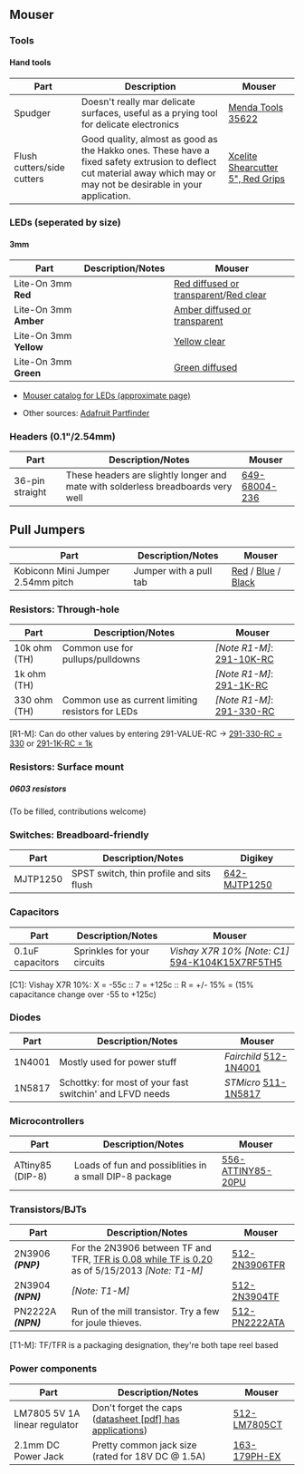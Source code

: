 ## Mouser

### Tools

#### Hand tools

| Part | Description | Mouser |
|-------|-----------------|-----------|
| Spudger | Doesn't really mar delicate surfaces, useful as a prying tool for delicate electronics | [Menda Tools 35622](http://www.mouser.com/Search/Refine.aspx?Keyword=809-35622) |
| Flush cutters/side cutters | Good quality, almost as good as the Hakko ones. These have a fixed safety extrusion to deflect cut material away which may or may not be desirable in your application. | [Xcelite Shearcutter 5", Red Grips](http://www.mouser.com/Search/Refine.aspx?Keyword=578-175M) |

### LEDs (seperated by size)

#### 3mm

| Part | Description/Notes | Mouser |
|-------|-----------------|-----------|
| Lite-On 3mm **Red** | |  [Red diffused or transparent](http://www.mouser.com/Search/Refine.aspx?Keyword=859-LTL-1CHE)/[Red clear](http://www.mouser.com/Search/Refine.aspx?Keyword=859-LTL1CHKRKNN) |
| Lite-On 3mm **Amber** | | [Amber diffused or transparent](http://www.mouser.com/Search/Refine.aspx?Keyword=859-LTL-1CHA) |
| Lite-On 3mm **Yellow** | | [Yellow clear](http://www.mouser.com/Search/Refine.aspx?Keyword=859-LTL-4256N) |
| Lite-On 3mm **Green** | | [Green diffused](http://www.mouser.com/Search/Refine.aspx?Keyword=859-LTL-2231AT) |

* [Mouser catalog for LEDs (approximate page)](http://www.mouser.com/MobileCatalog.aspx?page=155)

* Other sources: [Adafruit Partfinder](https://www.adafruit.com/partfinder/leds)

### Headers (0.1"/2.54mm)

| Part | Description/Notes | Mouser |
|-------|-----------------|-----------|
| 36-pin straight | These headers are slightly longer and mate with solderless breadboards very well | [649-68004-236](http://www.mouser.com/ProductDetail/FCI/68004-236/?qs=eanFghet1JOyyJ/RYv6JvQ==) |

## Pull Jumpers

| Part | Description/Notes | Mouser |
|-------|-----------------|-----------|
| Kobiconn Mini Jumper 2.54mm pitch | Jumper with a pull tab | [Red](http://www.mouser.com/ProductDetail/Kobiconn/151-8033-E) /  [Blue](http://www.mouser.com/ProductDetail/Kobiconn/151-8031-E/) / [Black](http://www.mouser.com/ProductDetail/Kobiconn/151-8030-E)

### Resistors: Through-hole

| Part | Description/Notes | Mouser |
|-------|-----------------|-----------|
| 10k ohm (TH) | Common use for pullups/pulldowns | *[Note R1-M]*: [291-10K-RC](http://www.mouser.com/Search/Refine.aspx?Keyword=Xicon+291-10K-RC) |
| 1k ohm (TH) | | *[Note R1-M]*: [291-1K-RC](http://www.mouser.com/Search/Refine.aspx?Keyword=291-1K-RC) |
| 330 ohm (TH) | Common use as current limiting resistors for LEDs | *[Note R1-M]*: [291-330-RC](http://www.mouser.com/Search/Refine.aspx?Keyword=291-330-RC) |

[R1-M]: Can do other values by entering 291-VALUE-RC -> [291-330-RC = 330](http://www.mouser.com/Search/Refine.aspx?Keyword=291-330-RC) or [291-1K-RC = 1k](http://www.mouser.com/Search/Refine.aspx?Keyword=291-1K-RC)

### Resistors: Surface mount

##### 0603 resistors

(To be filled, contributions welcome)

### Switches: Breadboard-friendly

| Part | Description/Notes | Digikey |
|------|-------------------|---------|
| MJTP1250 | SPST switch, thin profile and sits flush | [642-MJTP1250 ](http://www.mouser.com/Search/Refine.aspx?Keyword=642-mjtp1250) |

### Capacitors

| Part | Description/Notes | Mouser |
|-------|-----------------|-----------|
| 0.1uF capacitors | Sprinkles for your circuits | *Vishay X7R 10% [Note: C1]* [594-K104K15X7RF5TH5](http://www.mouser.com/ProductDetail/Vishay-BC-Components/K104K15X7RF5TH5/?qs=CuWZN/5Vbiofhf%252buZNGw/g==) |

[C1]: Vishay X7R 10%: X = -55c :: 7 = +125c :: R = +/- 15% = (15% capacitance change over -55 to +125c)

### Diodes

| Part | Description/Notes | Mouser |
|-------|-----------------|-----------|
| 1N4001 | Mostly used for power stuff | *Fairchild* [512-1N4001](http://www.mouser.com/ProductDetail/Fairchild-Semiconductor/1N4001/?qs=PKwgOmPR8%252bnXpabSf4kJpg==) |
| 1N5817 | Schottky: for most of your fast switchin' and LFVD needs | *STMicro* [511-1N5817](http://www.mouser.com/ProductDetail/STMicroelectronics/1N5817/?qs=sGAEpiMZZMtQ8nqTKtFS%2fD9SVzsgHTKGsrEMHLFTAoc%3d) |

### Microcontrollers

| Part | Description/Notes | Mouser |
|-------|-----------------|-----------|
| ATtiny85 (DIP-8) | Loads of fun and possiblities in a small DIP-8 package | [556-ATTINY85-20PU](http://www.mouser.com/ProductDetail/Atmel/ATtiny85-20PU/?qs=8jWQYweyg6NCiiaOb5GI9Q==) |

### Transistors/BJTs

| Part | Description/Notes | Mouser |
|-------|-----------------|-----------|
| 2N3906 ***(PNP)*** | For the 2N3906 between TF and TFR, [TFR is 0.08 while TF is 0.20](http://www.mouser.com/Search/Refine.aspx?Keyword=512-2N3906TF) as of 5/15/2013 *[Note: T1-M]* | [512-2N3906TFR](http://www.mouser.com/ProductDetail/Fairchild-Semiconductor/2N4401TFR/?qs=hXzPkG2nhVb/HW5tAgoYwg==) |
| 2N3904 ***(NPN)*** | *[Note: T1-M]* | [512-2N3904TF](http://www.mouser.com/access/?pn=512-2N3904TF) |
| PN2222A ***(NPN)*** | Run of the mill transistor. Try a few for joule thieves. | [512-PN2222ATA](http://www.mouser.com/ProductDetail/Fairchild-Semiconductor/PN2222ATA/?qs=QwEULm8S1DrfA/CRPqYa%252bw==) |

[T1-M]: TF/TFR is a packaging designation, they're both tape reel based

### Power components

| Part | Description/Notes | Mouser |
|-------|-----------------|-----------|
| LM7805 5V 1A linear regulator | Don't forget the caps ([datasheet [pdf] has applications](http://www.mouser.com/ds/2/149/LM7805-189995.pdf)) | [512-LM7805CT](http://www.mouser.com/ProductDetail/Fairchild-Semiconductor/LM7805CT/?qs=cnIeywgme7bzmZ37/iFT9w==) |
| 2.1mm DC Power Jack | Pretty common jack size (rated for 18V DC @ 1.5A) | [163-179PH-EX](http://www.mouser.com/access/?pn=163-179PH-EX) |

